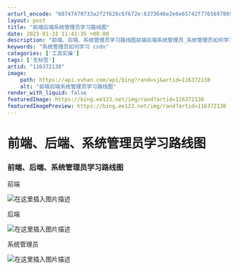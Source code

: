 ```yaml
---
arturl_encode: "68747470733a2f2f626c6f672e:6373646e2e6e65742f77656978696e5f34333433353033322f:61727469636c652f64657461696c732f313136333732313338"
layout: post
title: "前端后端系统管理员学习路线图"
date: 2023-01-31 11:41:35 +08:00
description: "前端、后端、系统管理员学习路线图前端后端系统管理员_系统管理员如何学习 csdn"
keywords: "系统管理员如何学习 csdn"
categories: ['工具实操']
tags: ['无标签']
artid: "116372138"
image:
    path: https://api.vvhan.com/api/bing?rand=sj&artid=116372138
    alt: "前端后端系统管理员学习路线图"
render_with_liquid: false
featuredImage: https://bing.ee123.net/img/rand?artid=116372138
featuredImagePreview: https://bing.ee123.net/img/rand?artid=116372138
---
```


# 前端、后端、系统管理员学习路线图

### 前端、后端、系统管理员学习路线图

前端
  
![在这里插入图片描述](https://i-blog.csdnimg.cn/blog_migrate/21cbb00b8f1e46619eed2562f03eb768.png#pic_center)
  
后端
  
![在这里插入图片描述](https://i-blog.csdnimg.cn/blog_migrate/7b50a8e4b97d76918cc37b25008cf792.png#pic_center)
  
系统管理员
  
![在这里插入图片描述](https://i-blog.csdnimg.cn/blog_migrate/73e6d9f10ea5772cee9ab22618db6b09.png#pic_center)